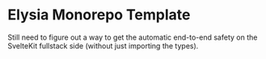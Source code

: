 # Elysia Monorepo Template


Still need to figure out a way to get the automatic end-to-end safety on the
SvelteKit fullstack side (without just importing the types).
